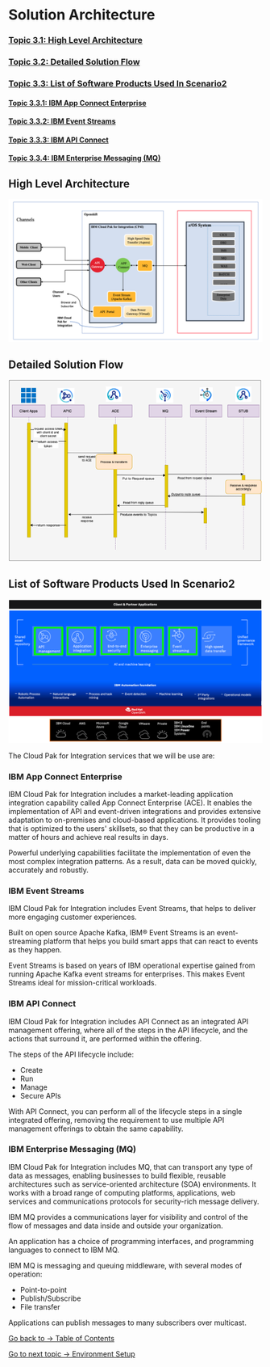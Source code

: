 # Solution Architecture

### [Topic 3.1: High Level Architecture](README.md#high-level-architecture)
### [Topic 3.2: Detailed Solution Flow](README.md#detailed-solution-flow)
### [Topic 3.3: List of Software Products Used In Scenario2](README.md#list-of-software-products-used-in-scenario2)

#### [Topic 3.3.1: IBM App Connect Enterprise](README.md#ibm-app-connect-enterprise)
#### [Topic 3.3.2: IBM Event Streams](README.md#ibm-event-streams)
#### [Topic 3.3.3: IBM API Connect](README.md#ibm-api-connect)
#### [Topic 3.3.4: IBM Enterprise Messaging (MQ)](README.md#ibm-enterprise-messaging-mq)

## High Level Architecture

![High Level Solution Architecture](img/01-high-level-architecture.png)

## Detailed Solution Flow

![Detailed Solution](img/02-detailed-solution.png)

## List of Software Products Used In Scenario2

![Cloud Pak Architecture](img/03-cloud-pak-stack.png)

The Cloud Pak for Integration services that we will be use are:

### IBM App Connect Enterprise

IBM Cloud Pak for Integration includes a market-leading application integration capability called App Connect Enterprise (ACE). It enables the implementation of API and event-driven integrations and provides extensive adaptation to on-premises and cloud-based applications. It provides tooling that is optimized to the users' skillsets, so that they can be productive in a matter of hours and achieve real results in days. 

Powerful underlying capabilities facilitate the implementation of even the most complex integration patterns. As a result, data can be moved quickly, accurately and robustly.

### IBM Event Streams

IBM Cloud Pak for Integration includes Event Streams, that helps to deliver more engaging customer experiences.

Built on open source Apache Kafka, IBM® Event Streams is an event-streaming platform that helps you build smart apps that can react to events as they happen. 

Event Streams is based on years of IBM operational expertise gained from running Apache Kafka event streams for enterprises. This makes Event Streams ideal for mission-critical workloads.

### IBM API Connect

IBM Cloud Pak for Integration includes API Connect as an integrated API management offering, where all of the steps in the API lifecycle, and the actions that surround it, are performed within the offering.

The steps of the API lifecycle include: 
- Create
- Run 
- Manage 
- Secure APIs

With API Connect, you can perform all of the lifecycle steps in a single integrated offering, removing the requirement to use multiple API management offerings to obtain the same capability.

### IBM Enterprise Messaging (MQ)

IBM Cloud Pak for Integration includes MQ, that can transport any type of data as messages, enabling businesses to build flexible, reusable architectures such as service-oriented architecture (SOA) environments. It works with a broad range of computing platforms, applications, web services and communications protocols for security-rich message delivery. 

IBM MQ provides a communications layer for visibility and control of the flow of messages and data inside and outside your organization.

An application has a choice of programming interfaces, and programming languages to connect to IBM MQ.

IBM MQ is messaging and queuing middleware, with several modes of operation: 
- Point-to-point 
- Publish/Subscribe 
- File transfer

Applications can publish messages to many subscribers over multicast.

[Go back to -> Table of Contents](../README.md)

[Go to next topic -> Environment Setup](../Environment/README.md)